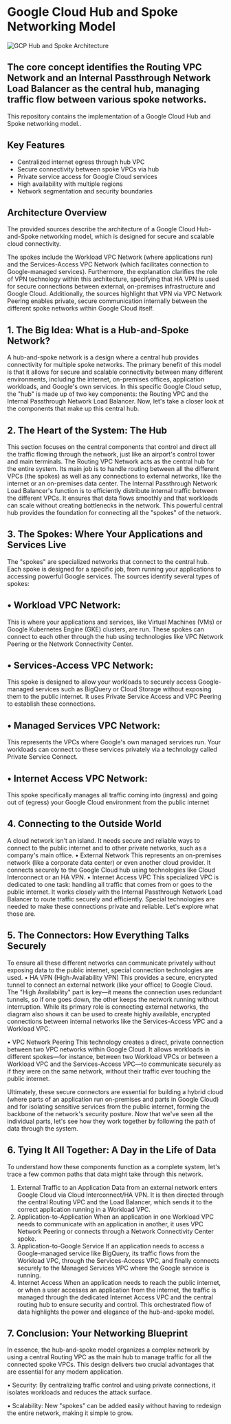 # Google Cloud Hub and Spoke Networking Model


![GCP Hub and Spoke Architecture](./GoogleCloud.jpg)

## The core concept identifies the Routing VPC Network and an Internal Passthrough Network Load Balancer as the central hub, managing traffic flow between various spoke networks. 

This repository contains the implementation of a Google Cloud Hub and Spoke networking model..

## Key Features

- Centralized internet egress through hub VPC
- Secure connectivity between spoke VPCs via hub
- Private service access for Google Cloud services
- High availability with multiple regions
- Network segmentation and security boundaries

 ## Architecture Overview
 
The provided sources describe the architecture of a Google Cloud Hub-and-Spoke networking model, which is designed for secure and scalable cloud connectivity.

The spokes include the Workload VPC Network (where applications run) and the Services-Access VPC Network (which facilitates connection to Google-managed services). Furthermore, the explanation clarifies the role of VPN technology within this architecture, specifying that HA VPN is used for secure connections between external, on-premises infrastructure and Google Cloud. Additionally, the sources highlight that VPN via VPC Network Peering enables private, secure communication internally between the different spoke networks within Google Cloud itself.

## 1. The Big Idea: What is a Hub-and-Spoke Network?
A hub-and-spoke network is a design where a central hub provides connectivity for multiple spoke networks. The primary benefit of this model is that it allows for secure and scalable connectivity between many different environments, including the internet, on-premises offices, application workloads, and Google's own services.
In this specific Google Cloud setup, the "hub" is made up of two key components: the Routing VPC and the Internal Passthrough Network Load Balancer.
Now, let's take a closer look at the components that make up this central hub.


## 2. The Heart of the System: The Hub
This section focuses on the central components that control and direct all the traffic flowing through the network, just like an airport's control tower and main terminals.
The Routing VPC Network acts as the central hub for the entire system. Its main job is to handle routing between all the different VPCs (the spokes) as well as any connections to external networks, like the internet or an on-premises data center.
The Internal Passthrough Network Load Balancer's function is to efficiently distribute internal traffic between the different VPCs. It ensures that data flows smoothly and that workloads can scale without creating bottlenecks in the network.
This powerful central hub provides the foundation for connecting all the "spokes" of the network.


## 3. The Spokes: Where Your Applications and Services Live
The "spokes" are specialized networks that connect to the central hub. Each spoke is designed for a specific job, from running your applications to accessing powerful Google services.
The sources identify several types of spokes:
## • Workload VPC Network: 
This is where your applications and services, like Virtual Machines (VMs) or Google Kubernetes Engine (GKE) clusters, are run. These spokes can connect to each other through the hub using technologies like VPC Network Peering or the Network Connectivity Center.
## • Services-Access VPC Network:
This spoke is designed to allow your workloads to securely access Google-managed services such as BigQuery or Cloud Storage without exposing them to the public internet. It uses Private Service Access and VPC Peering to establish these connections.
## • Managed Services VPC Network:
This represents the VPCs where Google's own managed services run. Your workloads can connect to these services privately via a technology called Private Service Connect.
## • Internet Access VPC Network:
This spoke specifically manages all traffic coming into (ingress) and going out of (egress) your Google Cloud environment from the public internet


## 4. Connecting to the Outside World
A cloud network isn't an island. It needs secure and reliable ways to connect to the public internet and to other private networks, such as a company's main office.
• External Network This represents an on-premises network (like a corporate data center) or even another cloud provider. It connects securely to the Google Cloud hub using technologies like Cloud Interconnect or an HA VPN.
• Internet Access VPC This specialized VPC is dedicated to one task: handling all traffic that comes from or goes to the public internet. It works closely with the Internal Passthrough Network Load Balancer to route traffic securely and efficiently.
Special technologies are needed to make these connections private and reliable. Let's explore what those are.


## 5. The Connectors: How Everything Talks Securely
To ensure all these different networks can communicate privately without exposing data to the public internet, special connection technologies are used.
• HA VPN (High-Availability VPN) This provides a secure, encrypted tunnel to connect an external network (like your office) to Google Cloud. The "High Availability" part is key—it means the connection uses redundant tunnels, so if one goes down, the other keeps the network running without interruption. While its primary role is connecting external networks, the diagram also shows it can be used to create highly available, encrypted connections between internal networks like the Services-Access VPC and a Workload VPC.

• VPC Network Peering This technology creates a direct, private connection between two VPC networks within Google Cloud. It allows workloads in different spokes—for instance, between two Workload VPCs or between a Workload VPC and the Services-Access VPC—to communicate securely as if they were on the same network, without their traffic ever touching the public internet.

Ultimately, these secure connectors are essential for building a hybrid cloud (where parts of an application run on-premises and parts in Google Cloud) and for isolating sensitive services from the public internet, forming the backbone of the network's security posture.
Now that we've seen all the individual parts, let's see how they work together by following the path of data through the system.


## 6. Tying It All Together: A Day in the Life of Data
To understand how these components function as a complete system, let's trace a few common paths that data might take through this network.
1. External Traffic to an Application Data from an external network enters Google Cloud via Cloud Interconnect/HA VPN. It is then directed through the central Routing VPC and the Load Balancer, which sends it to the correct application running in a Workload VPC.
2. Application-to-Application When an application in one Workload VPC needs to communicate with an application in another, it uses VPC Network Peering or connects through a Network Connectivity Center spoke.
3. Application-to-Google Service If an application needs to access a Google-managed service like BigQuery, its traffic flows from the Workload VPC, through the Services-Access VPC, and finally connects securely to the Managed Services VPC where the Google service is running.
4. Internet Access When an application needs to reach the public internet, or when a user accesses an application from the internet, the traffic is managed through the dedicated Internet Access VPC and the central routing hub to ensure security and control.
This orchestrated flow of data highlights the power and elegance of the hub-and-spoke model.


## 7. Conclusion: Your Networking Blueprint
In essence, the hub-and-spoke model organizes a complex network by using a central Routing VPC as the main hub to manage traffic for all the connected spoke VPCs. This design delivers two crucial advantages that are essential for any modern application.

• Security: By centralizing traffic control and using private connections, it isolates workloads and reduces the attack surface.

• Scalability: New "spokes" can be added easily without having to redesign the entire network, making it simple to grow.
